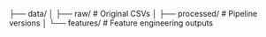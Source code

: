 ├── data/
│   ├── raw/               # Original CSVs
│   ├── processed/         # Pipeline versions
│   └── features/          # Feature engineering outputs